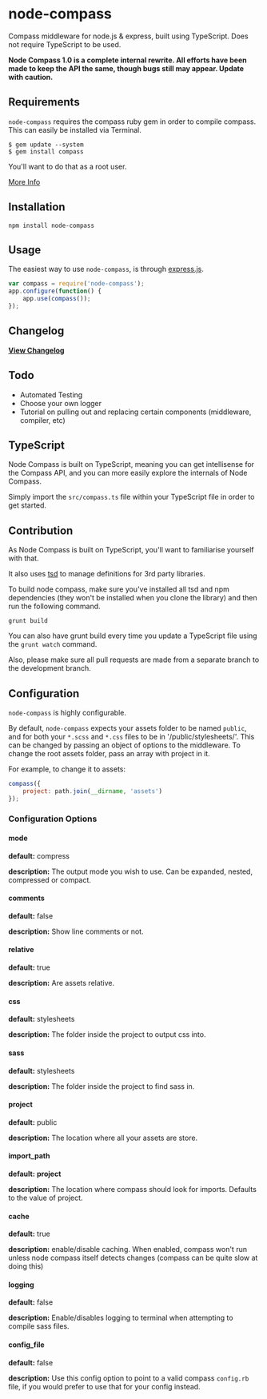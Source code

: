 node-compass
============

Compass middleware for node.js & express, built using TypeScript. Does not require TypeScript to be used.

**Node Compass 1.0 is a complete internal rewrite. All efforts have been made to keep the API the same, though bugs still may appear. Update with caution.**

## Requirements

`node-compass` requires the compass ruby gem in order to compile compass.
This can easily be installed via Terminal.
    
    $ gem update --system
    $ gem install compass

You'll want to do that as a root user.

[More Info](http://compass-style.org/install/)

## Installation

    npm install node-compass

## Usage

The easiest way to use `node-compass`, is through [express.js](http://expressjs.com).

```javascript
var compass = require('node-compass');
app.configure(function() {
	app.use(compass());
});
```

## Changelog

[**View Changelog**](Changelog.md)

## Todo

 * Automated Testing
 * Choose your own logger
 * Tutorial on pulling out and replacing certain components (middleware, compiler, etc)

## TypeScript

Node Compass is built on TypeScript, meaning you can get intellisense for the Compass API, and you can more easily explore the internals of Node Compass.

Simply import the `src/compass.ts` file within your TypeScript file in order to get started.

## Contribution

As Node Compass is built on TypeScript, you'll want to familiarise yourself with that.

It also uses [tsd](https://github.com/DefinitelyTyped/tsd) to manage definitions for 3rd party libraries.

To build node compass, make sure you've installed all tsd and npm dependencies (they won't be installed when you clone the library) and then run the following command.

```
grunt build
```

You can also have grunt build every time you update a TypeScript file using the `grunt watch` command.

Also, please make sure all pull requests are made from a separate branch to the development branch.

## Configuration

`node-compass` is highly configurable.

By default, `node-compass` expects your assets folder to be named `public`, and for
both your `*.scss` and `*.css` files to be in '/public/stylesheets/'. This can be changed
by passing an object of options to the middleware. To change the root assets folder, pass
an array with project in it.

For example, to change it to assets:

```javascript
compass({
	project: path.join(__dirname, 'assets')
});
```

### Configuration Options

#### mode

**default:** compress

**description:** The output mode you wish to use.
Can be expanded, nested, compressed or compact.

#### comments

**default:** false

**description:** Show line comments or not.

#### relative

**default:** true

**description:** Are assets relative.

#### css

**default:** stylesheets

**description:** The folder inside the project to output css into.

#### sass

**default:** stylesheets

**description:** The folder inside the project to find sass in.

#### project

**default:** public

**description:** The location where all your assets are store.

#### import_path

**default:** **project**

**description:** The location where compass should look for imports. Defaults to the value of project.

#### cache

**default:** true

**description:** enable/disable caching. When enabled, compass won't run unless node compass itself detects changes (compass can be quite slow at doing this)

#### logging

**default:** false

**description:** Enable/disables logging to terminal when attempting to compile sass files.

#### config_file

**default:** false

**description:** Use this config option to point to a valid compass `config.rb` file, if you would prefer to use that for your config instead.